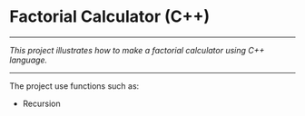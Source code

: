 # Factorial Calculator (C++)

---

_This project illustrates how to make a factorial calculator using C++ language._

---

The project use functions such as:
* Recursion
